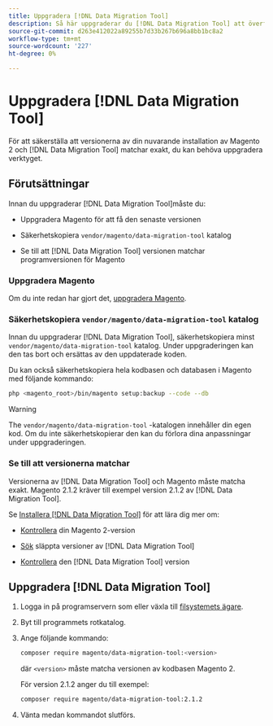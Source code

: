```yaml
---
title: Uppgradera [!DNL Data Migration Tool]
description: Så här uppgraderar du [!DNL Data Migration Tool] att överföra data mellan Magento 1 och Magento 2.
source-git-commit: d263e412022a89255b7d33b267b696a8bb1bc8a2
workflow-type: tm+mt
source-wordcount: '227'
ht-degree: 0%

---
```



# Uppgradera [!DNL Data Migration Tool]

För att säkerställa att versionerna av din nuvarande installation av Magento 2 och [!DNL Data Migration Tool] matchar exakt, du kan behöva uppgradera verktyget.

## Förutsättningar

Innan du uppgraderar [!DNL Data Migration Tool]måste du:

* Uppgradera Magento för att få den senaste versionen

* Säkerhetskopiera `vendor/magento/data-migration-tool` katalog

* Se till att [!DNL Data Migration Tool] versionen matchar programversionen för Magento

### Uppgradera Magento

Om du inte redan har gjort det, [uppgradera Magento](../../upgrade/overview.md).

### Säkerhetskopiera `vendor/magento/data-migration-tool` katalog

Innan du uppgraderar [!DNL Data Migration Tool], säkerhetskopiera minst `vendor/magento/data-migration-tool` katalog. Under uppgraderingen kan den tas bort och ersättas av den uppdaterade koden.

Du kan också säkerhetskopiera hela kodbasen och databasen i Magento med följande kommando:

```bash
php <magento_root>/bin/magento setup:backup --code --db
```

>[!WARNING]
>
>The `vendor/magento/data-migration-tool` -katalogen innehåller din egen kod. Om du inte säkerhetskopierar den kan du förlora dina anpassningar under uppgraderingen.


### Se till att versionerna matchar

Versionerna av [!DNL Data Migration Tool] och Magento måste matcha exakt. Magento 2.1.2 kräver till exempel version 2.1.2 av [!DNL Data Migration Tool].

Se [Installera [!DNL Data Migration Tool]](install.md) för att lära dig mer om:

* [Kontrollera](install.md#check-your-version) din Magento 2-version

* [Sök](install.md#find-released-versions-of-data-migration-tool) släppta versioner av [!DNL Data Migration Tool]

* [Kontrollera](install.md#check-version-of-installed-data-migration-tool) den [!DNL Data Migration Tool] version

## Uppgradera [!DNL Data Migration Tool]

1. Logga in på programservern som eller växla till [filsystemets ägare](../../installation/prerequisites/file-system/overview.md).
1. Byt till programmets rotkatalog.
1. Ange följande kommando:

   ```bash
   composer require magento/data-migration-tool:<version>
   ```

   där `<version>` måste matcha versionen av kodbasen Magento 2.

   För version 2.1.2 anger du till exempel:

   ```bash
   composer require magento/data-migration-tool:2.1.2
   ```

1. Vänta medan kommandot slutförs.
